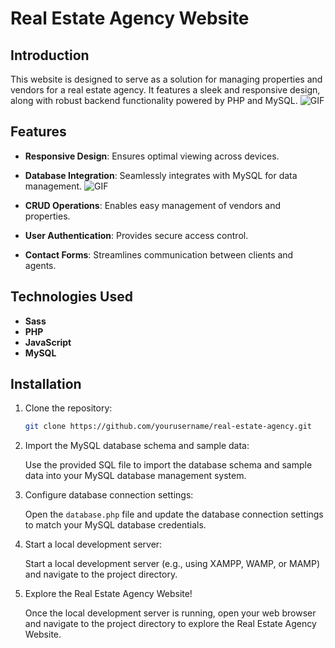 # Real Estate Agency Website

## Introduction

This website  is designed to serve as a solution for managing properties and vendors for a real estate agency. It features a sleek and responsive design, along with robust backend functionality powered by PHP and MySQL.
   ![GIF](https://media.giphy.com/media/lgX2xswzXaGGffCsu1/giphy.gif)
## Features

- **Responsive Design**: Ensures optimal viewing across devices.
- **Database Integration**: Seamlessly integrates with MySQL for data management.
                            ![GIF](https://media.giphy.com/media/85WIKqy2JcNQyGicov/source.gif)

- **CRUD Operations**: Enables easy management of vendors and properties.
- **User Authentication**: Provides secure access control.
- **Contact Forms**: Streamlines communication between clients and agents.

## Technologies Used

- **Sass**
- **PHP**
- **JavaScript**
- **MySQL**

## Installation
1. Clone the repository:

   ```bash
   git clone https://github.com/yourusername/real-estate-agency.git
   ```

2. Import the MySQL database schema and sample data:

   Use the provided SQL file to import the database schema and sample data into your MySQL database management system.

3. Configure database connection settings:

   Open the `database.php` file and update the database connection settings to match your MySQL database credentials.

4. Start a local development server:

   Start a local development server (e.g., using XAMPP, WAMP, or MAMP) and navigate to the project directory.

5. Explore the Real Estate Agency Website!

   Once the local development server is running, open your web browser and navigate to the project directory to explore the Real Estate Agency Website.


